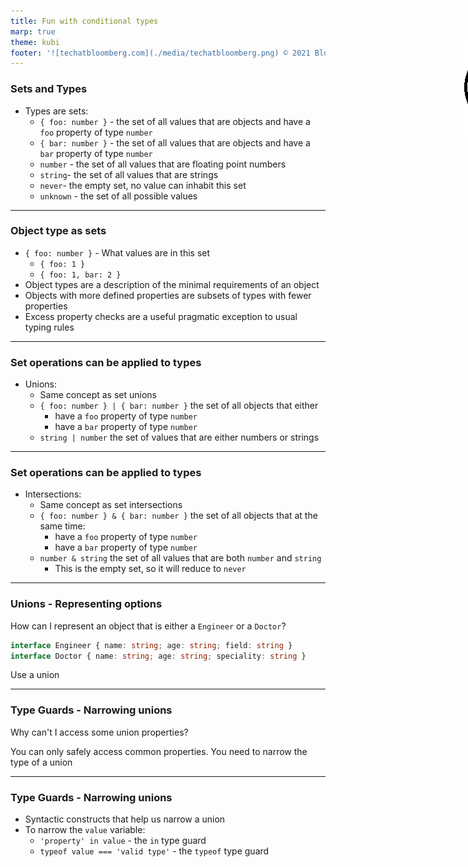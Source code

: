 ```yaml
---
title: Fun with conditional types
marp: true
theme: kubi
footer: '![techatbloomberg.com](./media/techatbloomberg.png) © 2021 Bloomberg Finance L.P. All rights reserved. ![techatbloomberg.com](./media/bloomberg.png)'
---
```


### Sets and Types

* Types are sets:
    * `{ foo: number }` - the set of all values that are objects and have a `foo` property of type `number`
    * `{ bar: number }` - the set of all values that are objects and have a `bar` property of type `number`
    * `number` - the set of all values that are floating point numbers
    * `string`- the set of all values that are strings
    * `never`-  the empty set, no value can inhabit this set
    * `unknown` - the set of all possible values 

----

### Object type as sets 

* `{ foo: number }` - What values are in this set 
    * `{ foo: 1 }`
    * `{ foo: 1, bar: 2 }`
* Object types are a description of the minimal requirements of an object
* Objects with more defined properties are subsets of types with fewer properties
* Excess property checks are a useful pragmatic exception to usual typing rules

----

### Set operations can be applied to types

* Unions:
    * Same concept as set unions <img src="./media/union.png" style="position:absolute; top:120px; left: 950px" />
    * `{ foo: number } | { bar: number }` the set of all objects that either
        * have a `foo` property of type `number`
        * have a `bar` property of type `number`
    * `string | number` the set of values that are either numbers or strings 

---

### Set operations can be applied to types

* Intersections:
    * Same concept as set intersections <img src="./media/intersection.png" style="position:absolute; top:120px; left: 950px" />
    * `{ foo: number } & { bar: number }` the set of all objects that at the same time:
        * have a `foo` property of type `number`
        * have a `bar` property of type `number`
    * `number & string` the set of all values that are both `number` and `string`
        * This is the empty set, so it will reduce to `never`

---

### Unions - Representing options

<question>

How can I represent an object that is either a `Engineer` or a `Doctor`?
```ts
interface Engineer { name: string; age: string; field: string }
interface Doctor { name: string; age: string; speciality: string }
```

</question>

<answer>

Use a union

</answer>

---

### Type Guards - Narrowing unions

<question>

Why can't I access some union properties?

</question>

<answer>

You can only safely access common properties. You need to narrow the type of a union

</answer>

--- 

### Type Guards - Narrowing unions

* Syntactic constructs that help us narrow a union
* To narrow the `value` variable:
    * `'property' in value`  - the `in` type guard
    * `typeof value === 'valid type'` - the `typeof` type guard

